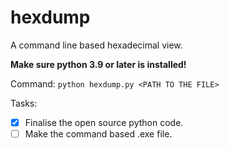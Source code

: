 # hexdump
A command line based hexadecimal view.

**Make sure python 3.9 or later is installed!** 

Command: `python hexdump.py <PATH TO THE FILE>`

Tasks:
- [x] Finalise the open source python code.
- [ ] Make the command based .exe file.
